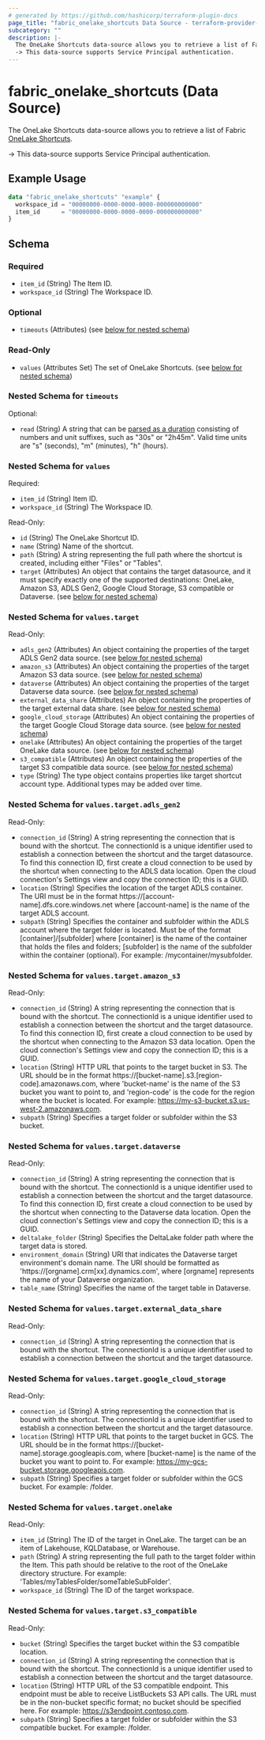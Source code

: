 ```yaml
---
# generated by https://github.com/hashicorp/terraform-plugin-docs
page_title: "fabric_onelake_shortcuts Data Source - terraform-provider-fabric"
subcategory: ""
description: |-
  The OneLake Shortcuts data-source allows you to retrieve a list of Fabric OneLake Shortcuts https://learn.microsoft.com/fabric/onelake/onelake-shortcuts.
  -> This data-source supports Service Principal authentication.
---
```


# fabric_onelake_shortcuts (Data Source)

The OneLake Shortcuts data-source allows you to retrieve a list of Fabric [OneLake Shortcuts](https://learn.microsoft.com/fabric/onelake/onelake-shortcuts).

-> This data-source supports Service Principal authentication.

## Example Usage

```terraform
data "fabric_onelake_shortcuts" "example" {
  workspace_id = "00000000-0000-0000-0000-000000000000"
  item_id      = "00000000-0000-0000-0000-000000000000"
}
```

<!-- schema generated by tfplugindocs -->
## Schema

### Required

- `item_id` (String) The Item ID.
- `workspace_id` (String) The Workspace ID.

### Optional

- `timeouts` (Attributes) (see [below for nested schema](#nestedatt--timeouts))

### Read-Only

- `values` (Attributes Set) The set of OneLake Shortcuts. (see [below for nested schema](#nestedatt--values))

<a id="nestedatt--timeouts"></a>

### Nested Schema for `timeouts`

Optional:

- `read` (String) A string that can be [parsed as a duration](https://pkg.go.dev/time#ParseDuration) consisting of numbers and unit suffixes, such as "30s" or "2h45m". Valid time units are "s" (seconds), "m" (minutes), "h" (hours).

<a id="nestedatt--values"></a>

### Nested Schema for `values`

Required:

- `item_id` (String) Item ID.
- `workspace_id` (String) The Workspace ID.

Read-Only:

- `id` (String) The OneLake Shortcut ID.
- `name` (String) Name of the shortcut.
- `path` (String) A string representing the full path where the shortcut is created, including either "Files" or "Tables".
- `target` (Attributes) An object that contains the target datasource, and it must specify exactly one of the supported destinations: OneLake, Amazon S3, ADLS Gen2, Google Cloud Storage, S3 compatible or Dataverse. (see [below for nested schema](#nestedatt--values--target))

<a id="nestedatt--values--target"></a>

### Nested Schema for `values.target`

Read-Only:

- `adls_gen2` (Attributes) An object containing the properties of the target ADLS Gen2 data source. (see [below for nested schema](#nestedatt--values--target--adls_gen2))
- `amazon_s3` (Attributes) An object containing the properties of the target Amazon S3 data source. (see [below for nested schema](#nestedatt--values--target--amazon_s3))
- `dataverse` (Attributes) An object containing the properties of the target Dataverse data source. (see [below for nested schema](#nestedatt--values--target--dataverse))
- `external_data_share` (Attributes) An object containing the properties of the target external data share. (see [below for nested schema](#nestedatt--values--target--external_data_share))
- `google_cloud_storage` (Attributes) An object containing the properties of the target Google Cloud Storage data source. (see [below for nested schema](#nestedatt--values--target--google_cloud_storage))
- `onelake` (Attributes) An object containing the properties of the target OneLake data source. (see [below for nested schema](#nestedatt--values--target--onelake))
- `s3_compatible` (Attributes) An object containing the properties of the target S3 compatible data source. (see [below for nested schema](#nestedatt--values--target--s3_compatible))
- `type` (String) The type object contains properties like target shortcut account type. Additional types may be added over time.

<a id="nestedatt--values--target--adls_gen2"></a>

### Nested Schema for `values.target.adls_gen2`

Read-Only:

- `connection_id` (String) A string representing the connection that is bound with the shortcut. The connectionId is a unique identifier used to establish a connection between the shortcut and the target datasource. To find this connection ID, first create a cloud connection to be used by the shortcut when connecting to the ADLS data location. Open the cloud connection's Settings view and copy the connection ID; this is a GUID.
- `location` (String) Specifies the location of the target ADLS container. The URI must be in the format https://[account-name].dfs.core.windows.net where [account-name] is the name of the target ADLS account.
- `subpath` (String) Specifies the container and subfolder within the ADLS account where the target folder is located. Must be of the format [container]/[subfolder] where [container] is the name of the container that holds the files and folders; [subfolder] is the name of the subfolder within the container (optional). For example: /mycontainer/mysubfolder.

<a id="nestedatt--values--target--amazon_s3"></a>

### Nested Schema for `values.target.amazon_s3`

Read-Only:

- `connection_id` (String) A string representing the connection that is bound with the shortcut. The connectionId is a unique identifier used to establish a connection between the shortcut and the target datasource. To find this connection ID, first create a cloud connection to be used by the shortcut when connecting to the Amazon S3 data location. Open the cloud connection's Settings view and copy the connection ID; this is a GUID.
- `location` (String) HTTP URL that points to the target bucket in S3. The URL should be in the format https://[bucket-name].s3.[region-code].amazonaws.com, where 'bucket-name' is the name of the S3 bucket you want to point to, and 'region-code' is the code for the region where the bucket is located. For example: <https://my-s3-bucket.s3.us-west-2.amazonaws.com>.
- `subpath` (String) Specifies a target folder or subfolder within the S3 bucket.

<a id="nestedatt--values--target--dataverse"></a>

### Nested Schema for `values.target.dataverse`

Read-Only:

- `connection_id` (String) A string representing the connection that is bound with the shortcut. The connectionId is a unique identifier used to establish a connection between the shortcut and the target datasource. To find this connection ID, first create a cloud connection to be used by the shortcut when connecting to the Dataverse data location. Open the cloud connection's Settings view and copy the connection ID; this is a GUID.
- `deltalake_folder` (String) Specifies the DeltaLake folder path where the target data is stored.
- `environment_domain` (String) URI that indicates the Dataverse target environment's domain name. The URI should be formatted as 'https://[orgname].crm[xx].dynamics.com', where [orgname] represents the name of your Dataverse organization.
- `table_name` (String) Specifies the name of the target table in Dataverse.

<a id="nestedatt--values--target--external_data_share"></a>

### Nested Schema for `values.target.external_data_share`

Read-Only:

- `connection_id` (String) A string representing the connection that is bound with the shortcut. The connectionId is a unique identifier used to establish a connection between the shortcut and the target datasource.

<a id="nestedatt--values--target--google_cloud_storage"></a>

### Nested Schema for `values.target.google_cloud_storage`

Read-Only:

- `connection_id` (String) A string representing the connection that is bound with the shortcut. The connectionId is a unique identifier used to establish a connection between the shortcut and the target datasource.
- `location` (String) HTTP URL that points to the target bucket in GCS. The URL should be in the format https://[bucket-name].storage.googleapis.com, where [bucket-name] is the name of the bucket you want to point to. For example: <https://my-gcs-bucket.storage.googleapis.com>.
- `subpath` (String) Specifies a target folder or subfolder within the GCS bucket. For example: /folder.

<a id="nestedatt--values--target--onelake"></a>

### Nested Schema for `values.target.onelake`

Read-Only:

- `item_id` (String) The ID of the target in OneLake. The target can be an item of Lakehouse, KQLDatabase, or Warehouse.
- `path` (String) A string representing the full path to the target folder within the Item. This path should be relative to the root of the OneLake directory structure. For example: 'Tables/myTablesFolder/someTableSubFolder'.
- `workspace_id` (String) The ID of the target workspace.

<a id="nestedatt--values--target--s3_compatible"></a>

### Nested Schema for `values.target.s3_compatible`

Read-Only:

- `bucket` (String) Specifies the target bucket within the S3 compatible location.
- `connection_id` (String) A string representing the connection that is bound with the shortcut. The connectionId is a unique identifier used to establish a connection between the shortcut and the target datasource.
- `location` (String) HTTP URL of the S3 compatible endpoint. This endpoint must be able to receive ListBuckets S3 API calls. The URL must be in the non-bucket specific format; no bucket should be specified here. For example: <https://s3endpoint.contoso.com>.
- `subpath` (String) Specifies a target folder or subfolder within the S3 compatible bucket. For example: /folder.
